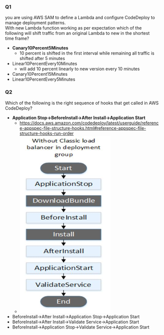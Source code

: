 ### Q1
you are using AWS SAM to define a Lambda and configure CodeDeploy to manage deployment patterns.  
With new Lambda function working as per expectation which of the following will shift traffic from an original Lambda to new in the shortest time frame?
* **Canary10Percent5Minutes**
    * 10 percent is shifted in the first interval while remaining all traffic is shifted after 5 minutes
* Linear10PercentEvery10Minutes
    * will add 10 percent linearly to new version every 10 minutes
* Canary10Percent15Minutes
* Linear10PercentEvery5Minutes

### Q2
Which of the following is the right sequence of hooks that get called in AWS CodeDeploy?
* **Application Stop->BeforeInstall->After Install->Application Start**
    * https://docs.aws.amazon.com/codedeploy/latest/userguide/reference-appspec-file-structure-hooks.html#reference-appspec-file-structure-hooks-run-order
    * ![](images/aim2.jpg)
* BeforeInstall->After Install->Application Stop->Application Start
* BeforeInstall->After Install->Validate Service->Application Start
* BeforeInstall->Application Stop->Validate Service->Application Start

